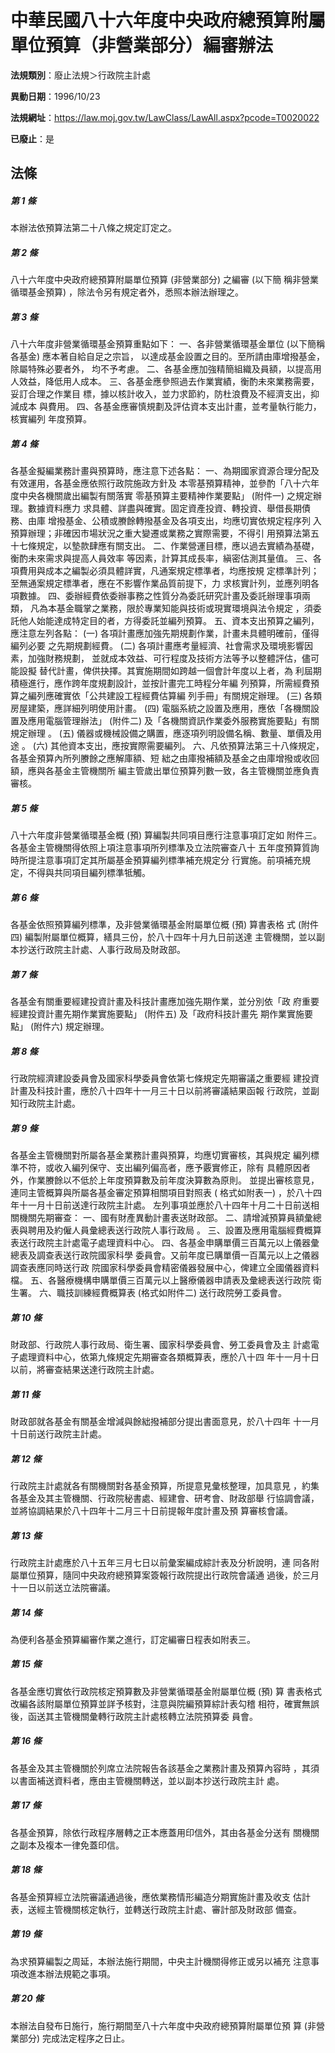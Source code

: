 # 中華民國八十六年度中央政府總預算附屬單位預算（非營業部分）編審辦法

**法規類別**：廢止法規＞行政院主計處

**異動日期**：1996/10/23  

**法規網址**：https://law.moj.gov.tw/LawClass/LawAll.aspx?pcode=T0020022

**已廢止**：是



## 法條
##### 第 1 條
本辦法依預算法第二十八條之規定訂定之。

##### 第 2 條
八十六年度中央政府總預算附屬單位預算 (非營業部分) 之編審 (以下簡
稱非營業循環基金預算) ，除法令另有規定者外，悉照本辦法辦理之。

##### 第 3 條
八十六年度非營業循環基金預算重點如下：
一、各非營業循環基金單位 (以下簡稱各基金) 應本著自給自足之宗旨，
    以達成基金設置之目的。至所請由庫增撥基金，除屬特殊必要者外，
    均不予考慮。
二、各基金應加強精簡組織及員額，以提高用人效益，降低用人成本。
三、各基金應參照過去作業實績，衡酌未來業務需要，妥訂合理之作業目
    標，據以核計收入，並力求節約，防杜浪費及不經濟支出，抑減成本
    與費用。
四、各基金應審慎規劃及評估資本支出計畫，並考量執行能力，核實編列
    年度預算。


##### 第 4 條
各基金擬編業務計畫與預算時，應注意下述各點：
一、為期國家資源合理分配及有效運用，各基金應依照行政院施政方針及
    本零基預算精神，並參酌「八十六年度中央各機關歲出編製有關落實
    零基預算主要精神作業要點」 (附件一) 之規定辦理。數據資料應力
    求具體、詳盡與確實。固定資產投資、轉投資、舉借長期債務、由庫
    增撥基金、公積或賸餘轉撥基金及各項支出，均應切實依規定程序列
    入預算辦理；非確因市場狀況之重大變遷或業務之實際需要，不得引
    用預算法第五十七條規定，以墊款肆應有關支出。
二、作業營運目標，應以過去實績為基礎，衡酌未來需求與提高人員效率
    等因素，計算其成長率，縝密估測其量值。
三、各項費用與成本之編製必須具體詳實，凡通案規定標準者，均應按規
    定標準計列；至無通案規定標準者，應在不影響作業品質前提下，力
    求核實計列，並應列明各項數據。
四、委辦經費依委辦事務之性質分為委託研究計畫及委託辦理事項兩類，
    凡為本基金職掌之業務，限於專業知能與技術或現實環境與法令規定
    ，須委託他人始能達成特定目的者，方得委託並編列預算。
五、資本支出預算之編列，應注意左列各點：
 (一) 各項計畫應加強先期規劃作業，計畫未具體明確前，僅得編列必要
      之先期規劃經費。
 (二) 各項計畫應考量經濟、社會需求及環境影響因素，加強財務規劃，
      並就成本效益、可行程度及技術方法等予以整體評估，儘可能設擬
      替代計畫，俾供抉擇。其實施期間如跨越一個會計年度以上者，為
      利屆期積極進行，應作跨年度規劃設計，並按計畫完工時程分年編
      列預算，所需經費預算之編列應確實依「公共建設工程經費估算編
      列手冊」有關規定辦理。
 (三) 各類房屋建築，應詳細列明使用計畫。
 (四) 電腦系統之設置及應用，應依「各機關設置及應用電腦管理辦法」
       (附件二) 及「各機關資訊作業委外服務實施要點」有關規定辦理
      。
 (五) 儀器或機械設備之購置，應逐項列明設備名稱、數量、單價及用途
      。
 (六) 其他資本支出，應按實際需要編列。
六、凡依預算法第三十八條規定，各基金預算內所列賸餘之應解庫額、短
    絀之由庫撥補額及基金之由庫增撥或收回額，應與各基金主管機關所
    編主管歲出單位預算列數一致，各主管機關並應負責審核。


##### 第 5 條
八十六年度非營業循環基金概 (預) 算編製共同項目應行注意事項訂定如
附件三。各基金主管機關得依照上項注意事項所列標準及立法院審查八十
五年度預算質詢時所提注意事項訂定其所屬基金預算編列標準補充規定分
行實施。前項補充規定，不得與共同項目編列標準牴觸。

##### 第 6 條
各基金依照預算編列標準，及非營業循環基金附屬單位概 (預) 算書表格
式 (附件四) 編製附屬單位概算，繕具三份，於八十四年十月九日前送達
主管機關，並以副本抄送行政院主計處、人事行政局及財政部。

##### 第 7 條
各基金有關重要經建投資計畫及科技計畫應加強先期作業，並分別依「政
府重要經建投資計畫先期作業實施要點」 (附件五) 及「政府科技計畫先
期作業實施要點」 (附件六) 規定辦理。

##### 第 8 條
行政院經濟建設委員會及國家科學委員會依第七條規定先期審議之重要經
建投資計畫及科技計畫，應於八十四年十一月三十日以前將審議結果函報
行政院，並副知行政院主計處。

##### 第 9 條
各基金主管機關對所屬各基金業務計畫與預算，均應切實審核，其與規定
編列標準不符，或收入編列保守、支出編列偏高者，應予覈實修正，除有
具體原因者外，作業賸餘以不低於上年度預算數及前年度決算數為原則。
並提出審核意見，連同主管概算與所屬各基金審定預算相關項目對照表 (
格式如附表一) ，於八十四年十一月十日前送達行政院主計處。
左列事項並應於八十四年十月二十日前送相關機關先期審查：
一、國有財產異動計畫表送財政部。
二、請增減預算員額彙總表與聘用及約僱人員彙總表送行政院人事行政局
    。
三、設置及應用電腦經費概算表送行政院主計處電子處理資料中心。
四、各基金申購單價三百萬元以上儀器彙總表及調查表送行政院國家科學
    委員會。又前年度已購單價一百萬元以上之儀器調查表應同時送行政
    院國家科學委員會精密儀器發展中心，俾建立全國儀器資料檔。
五、各醫療機構申購單價三百萬元以上醫療儀器申請表及彙總表送行政院
    衛生署。
六、職技訓練經費概算表 (格式如附件二) 送行政院勞工委員會。


##### 第 10 條
財政部、行政院人事行政局、衛生署、國家科學委員會、勞工委員會及主
計處電子處理資料中心，依第九條規定先期審查各類概算表，應於八十四
年十一月十日以前，將審查結果送達行政院主計處。

##### 第 11 條
財政部就各基金有關基金增減與餘絀撥補部分提出書面意見，於八十四年
十一月十日前送行政院主計處。

##### 第 12 條
行政院主計處就各有關機關對各基金預算，所提意見彙核整理，加具意見
，約集各基金及其主管機關、行政院秘書處、經建會、研考會、財政部舉
行協調會議，並將協調結果於八十四年十二月三十日前提報年度計畫及預
算審核會議。

##### 第 13 條
行政院主計處應於八十五年三月七日以前彙案編成綜計表及分析說明，連
同各附屬單位預算，隨同中央政府總預算案簽報行政院提出行政院會議通
過後，於三月十一日以前送立法院審議。

##### 第 14 條
為便利各基金預算編審作業之進行，訂定編審日程表如附表三。

##### 第 15 條
各基金應切實依行政院核定預算數及非營業循環基金附屬單位概 (預) 算
書表格式改編各該附屬單位預算並詳予核對，注意與院編預算綜計表勾稽
相符，確實無誤後，函送其主管機關彙轉行政院主計處核轉立法院預算委
員會。

##### 第 16 條
各基金及其主管機關於列席立法院報告各該基金之業務計畫及預算內容時
，其須以書面補送資料者，應由主管機關轉送，並以副本抄送行政院主計
處。

##### 第 17 條
各基金預算，除依行政程序層轉之正本應蓋用印信外，其由各基金分送有
關機關之副本及複本一律免蓋印信。

##### 第 18 條
各基金預算經立法院審議通過後，應依業務情形編造分期實施計畫及收支
估計表，送經主管機關核定執行，並轉送行政院主計處、審計部及財政部
備查。

##### 第 19 條
為求預算編製之周延，本辦法施行期間，中央主計機關得修正或另以補充
注意事項改進本辦法規範之事項。

##### 第 20 條
本辦法自發布日施行，施行期間至八十六年度中央政府總預算附屬單位預
算 (非營業部分) 完成法定程序之日止。


